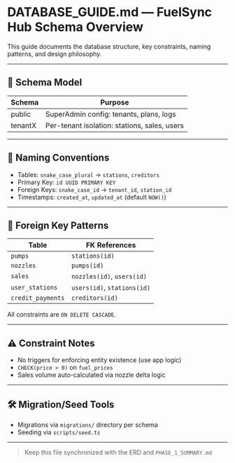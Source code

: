 # DATABASE\_GUIDE.md — FuelSync Hub Schema Overview

This guide documents the database structure, key constraints, naming patterns, and design philosophy.

---

## 🧱 Schema Model

| Schema  | Purpose                                      |
| ------- | -------------------------------------------- |
| public  | SuperAdmin config: tenants, plans, logs      |
| tenantX | Per-tenant isolation: stations, sales, users |

---

## 📐 Naming Conventions

* Tables: `snake_case_plural` → `stations`, `creditors`
* Primary Key: `id UUID PRIMARY KEY`
* Foreign Keys: `snake_case_id` → `tenant_id`, `station_id`
* Timestamps: `created_at`, `updated_at` (default `NOW()`)

---

## 🔗 Foreign Key Patterns

| Table             | FK References               |
| ----------------- | --------------------------- |
| `pumps`           | `stations(id)`              |
| `nozzles`         | `pumps(id)`                 |
| `sales`           | `nozzles(id)`, `users(id)`  |
| `user_stations`   | `users(id)`, `stations(id)` |
| `credit_payments` | `creditors(id)`             |

All constraints are `ON DELETE CASCADE`.

---

## ⚠️ Constraint Notes

* No triggers for enforcing entity existence (use app logic)
* `CHECK(price > 0)` on `fuel_prices`
* Sales volume auto-calculated via nozzle delta logic

---

## 🛠 Migration/Seed Tools

* Migrations via `migrations/` directory per schema
* Seeding via `scripts/seed.ts`

---

> Keep this file synchronized with the ERD and `PHASE_1_SUMMARY.md`
